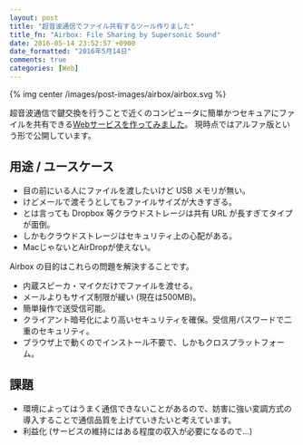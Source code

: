 ```yaml
---
layout: post
title: "超音波通信でファイル共有するツール作りました"
title_fn: "Airbox: File Sharing by Supersonic Sound"
date: 2016-05-14 23:52:57 +0900
date_formatted: "2016年5月14日"
comments: true
categories: [Web]
---
```


{% img center /images/post-images/airbox/airbox.svg %}

超音波通信で鍵交換を行うことで近くのコンピュータに簡単かつセキュアにファイルを共有できる[Webサービスを作ってみました](https://a.yvt.jp/)。
現時点ではアルファ版という形で公開しています。

用途 / ユースケース
-------------------

- 目の前にいる人にファイルを渡したいけど USB メモリが無い。
- けどメールで渡そうとしてもファイルサイズが大きすぎる。
- とは言っても Dropbox 等クラウドストレージは共有 URL が長すぎてタイプが面倒。
- しかもクラウドストレージはセキュリティ上の心配がある。
- MacじゃないとAirDropが使えない。

Airbox の目的はこれらの問題を解決することです。

- 内蔵スピーカ・マイクだけでファイルを渡せる。
- メールよりもサイズ制限が緩い (現在は500MB)。
- 簡単操作で送受信可能。
- クライアント暗号化により高いセキュリティを確保。受信用パスワードで二重のセキュリティ。
- ブラウザ上で動くのでインストール不要で、しかもクロスプラットフォーム。

課題
----

- 環境によってはうまく通信できないことがあるので、妨害に強い変調方式の導入することで通信品質を上げていきたいと考えています。
- 利益化 (サービスの維持にはある程度の収入が必要になるので…)
